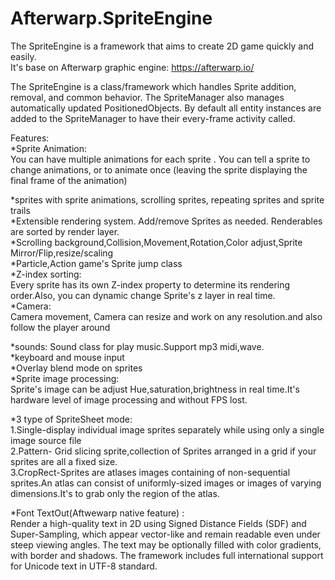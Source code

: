 # Afterwarp.SpriteEngine
The  SpriteEngine is a framework that aims to create 2D game quickly and easily.  
It's base on Afterwarp graphic engine:
https://afterwarp.io/   

The SpriteEngine is a  class/framework which handles Sprite addition, removal, and common behavior. The SpriteManager also manages automatically updated PositionedObjects. By default all entity instances are added to the SpriteManager to have their every-frame activity called.

Features:  
*Sprite Animation:  
You can have multiple animations for each sprite . You can tell a sprite to change animations, or to animate once (leaving the sprite displaying the final frame of the animation) 

*sprites with sprite animations, scrolling sprites, repeating sprites and sprite trails   
*Extensible rendering system. Add/remove Sprites as needed. Renderables are sorted by render layer.   
*Scrolling background,Collision,Movement,Rotation,Color adjust,Sprite Mirror/Flip,resize/scaling  
*Particle,Action game's Sprite jump class  
*Z-index sorting:  
Every sprite  has its own Z-index property to determine its rendering order.Also, you can dynamic change Sprite's z layer in real time.  
*Camera:    
  Camera movement, Camera can resize and work on any  resolution.and also  follow the player around    
  
*sounds: Sound  class for play music.Support mp3 midi,wave.   
*keyboard and mouse input   
*Overlay blend mode on sprites  
*Sprite image processing:     
Sprite's image  can be adjust Hue,saturation,brightness in real time.It's hardware level of image processing and without  FPS lost.     

*3 type of SpriteSheet mode:   
1.Single-display individual image sprites separately while using only a single image source file  
2.Pattern- Grid slicing sprite,collection of Sprites arranged in a grid if your sprites are all a fixed size.  
3.CropRect-Sprites are atlases images containing of non-sequential sprites.An atlas can consist of uniformly-sized images or images of varying dimensions.It's to grab only the region of the atlas.    

*Font TextOut(Aftwewarp native feature) :  
Render a high-quality text in 2D  using Signed Distance Fields (SDF) and Super-Sampling, which appear vector-like and remain readable even under steep viewing angles.   The text may be optionally filled with color gradients, with border and shadows. The framework includes full international support for Unicode text in UTF-8 standard.  
